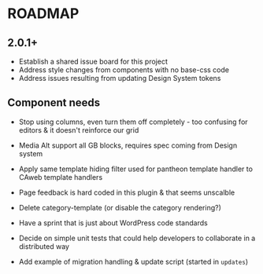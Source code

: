 # ROADMAP


## 2.0.1+
- Establish a shared issue board for this project
- Address style changes from components with no base-css code
- Address issues resulting from updating Design System tokens


## Component needs
- Stop using columns, even turn them off completely - too confusing for editors & it doesn't reinforce our grid
- Media Alt support all GB blocks, requires spec coming from Design system

- Apply same template hiding filter used for pantheon template handler to CAweb template handlers
- Page feedback is hard coded in this plugin & that seems unscalble
- Delete category-template (or disable the category rendering?)
- Have a sprint that is just about WordPress code standards
- Decide on simple unit tests that could help developers to collaborate in a distributed way
- Add example of migration handling & update script (started in `updates`)